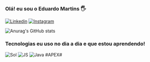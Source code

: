 ### Olá! eu sou o Eduardo Martins 🖐️
[![Linkedin](https://img.shields.io/badge/LinkedIn-0077B5?style=for-the-badge&logo=linkedin&logoColor=white)](https://www.linkedin.com/in/eduardomartins02/)
[![Instagram](https://img.shields.io/badge/Instagram-E4405F?style=for-the-badge&logo=instagram&logoColor=white)](https://www.instagram.com/edul_gti/)

![Anurag's GitHub stats](https://github-readme-stats.vercel.app/api?username=EduardoBtc&show_icons=true&theme=cobalt)
### Tecnologias eu uso no dia a dia e que estou aprendendo!
![Sol](https://img.shields.io/badge/Solidity-e6e6e6?style=for-the-badge&logo=solidity&logoColor=black)
![JS](https://img.shields.io/badge/JavaScript-323330?style=for-the-badge&logo=javascript&logoColor=F7DF1E)
![Java](https://img.shields.io/badge/Java-ED8B00?style=for-the-badge&logo=java&logoColor=white) #APEX# 

